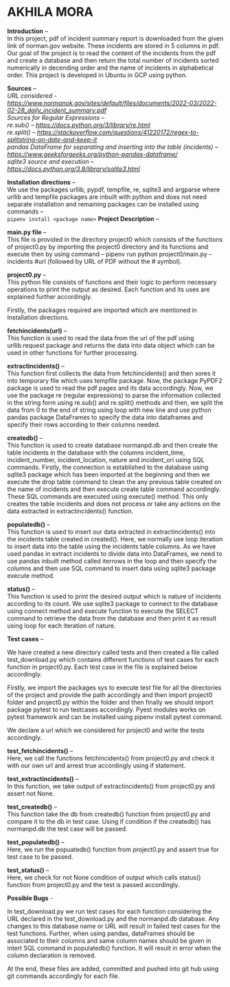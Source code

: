 # AKHILA MORA

**Introduction** –  
In this project, pdf of incident summary report is downloaded from the given link of norman.gov website. These incidents are stored in 5 columns in pdf. Our goal of the project is to read the content of the incidents from the pdf and create a database and then return the total number of incidents sorted numerically in decending order and the name of incidents in alphabetical order. This project is developed in Ubuntu in GCP using python.

**Sources** –   
*URL considered - https://www.normanok.gov/sites/default/files/documents/2022-03/2022-02-28_daily_incident_summary.pdf  
Sources for Regular Expressions –   
re.sub() – https://docs.python.org/3/library/re.html  
re.split() – https://stackoverflow.com/questions/41220172/regex-to-splitstring-on-date-and-keep-it  
pandas DataFrame for separating and inserting into the table (incidents) – https://www.geeksforgeeks.org/python-pandas-dataframe/  
sqlite3 source and execution – https://docs.python.org/3.8/library/sqlite3.html*  

**Installation directions** –  
We use the packages urllib, pypdf, tempfile, re, sqlite3 and argparse  where urllib and tempfile packages are inbuilt with python and does not need separate installation and remaining packages can be installed using commands –  
```pipenv install <package name>```
**Project Description** –   

**main.py file** –  
This file is provided in the directory project0 which consists of the functions of project0.py by importing the project0 directory and its functions and execute then by using command – pipenv run python project0/main.py –incidents #url (followed by URL of PDF without the # symbol).

**project0.py** –  
This python file consists of functions and their logic to perform necessary operations to print the output as desired. Each function and its uses are explained further accordingly.

Firstly, the packages required are imported which are mentioned in Installation directions.

**fetchincidents(url)** –  
This function is used to read the data from the url of the pdf using urllib.request package and returns the data into data object which can be used in other functions for further processing.

**extractincidents()** –  
This function first collects the data from fetchincidents() and then sores it into temporary file which uses tempfile package. Now, the package PyPDF2 package is used to read the pdf pages and its data accordingly. Now, we use the package re (regular expressions) to parse the information collected in the string form using re.sub() and re.split() methods and then, we split the data from 0 to the end of string using loop with new line and use python pandas package DataFrames to specify the data into dataframes and specify their rows according to their columns needed.

**createdb()** –  
This function is used to create database normanpd.db and then create the table incidents in the database with the columns incident_time, incident_number, incident_location, nature and incident_ori using SQL commands. Firstly, the connection is established to the database using sqlite3 package which has been imported at the beginning and then we execute the drop table command to clean the any previous table created on the name of incidents and then execute create table command accordingly. These SQL commands are executed using execute() method. This only creates the table incidents and does not process or take any actions on the data extracted in extractincidents() function.

**populatedb()** –  
This function is used to insert our data extracted in extractincidents() into the incidents table created in created(). Here, we normally use loop iteration to insert data into the table using the incidents table columns. As we have used pandas in extract incidents to divide data into DataFrames, we need to use pandas inbuilt method called iterrows in the loop and then specify the columns and then use SQL command to insert data using sqlite3 package execute method.

**status()** –  
This function is used to print the desired output which is nature of incidents according to its count. We use sqlite3 package to connect to the database using connect method and execute function to execute the SELECT command to retrieve the data from the database and then print it as result using loop for each iteration of nature.

**Test cases** – 

We have created a new directory called tests and then created a file called test_download.py which contains different functions of test cases for each function in project0.py. Each test case in the file is explained below accordingly.

Firstly, we import the packages sys to execute test file for all the directories of the project and provide the path accordingly and then import project0 folder and project0.py within the folder and then finally we should import package pytest to run testcases accordingly. Pyest modules works on pytest framework and can be installed using pipenv install pytest command.

We declare a url which we considered for project0 and write the tests accordingly.

**test_fetchincidents()** –  
Here, we call the functions fetchincidents() from project0.py and check it with our own url and arrest true accordingly using if statement.

**test_extractincidents()** –  
In this function, we take output of extractincidents() from project0.py and assert not None.

**test_createdb()** –  
This function take the db from createdb() function from project0.py and compare it to the db in test case. Using if condition if the createdb() has normanpd.db the test case will be passed.

**test_populatedb()** –  
Here, we run the popuatedb() function from project0.py and assert true for test case to be passed.

**test_status()** –  
Here, we check for not None condition of output which calls status() function from project0.py and the test is passed accordingly.

**Possible Bugs** - 

In test_download.py we run test cases for each function considering the URL declared in the test_download.py and the normanpd.db database. Any changes to this database name or URL will result in failed test cases for the test functions. Further, when using pandas, dataFrames should be associated to their columns and same column names should be given in intert SQL command in populatedb() function. It will result in error when the column declaration is removed.

At the end, these files are added, committed and pushed into git hub using git commands accordingly for each file.
